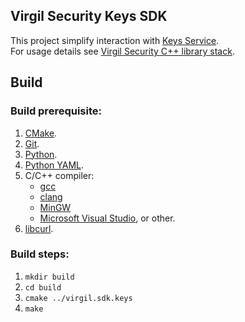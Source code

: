 ## Virgil Security Keys SDK
This project simplify interaction with [Keys Service](https://virgilsecurity.com/documents/cpp/keys-service).<br>
For usage details see [Virgil Security C++ library stack](https://github.com/VirgilSecurity/virgil-cpp/tree/develop).

## Build

### Build prerequisite:

1. [CMake](http://www.cmake.org/).
1. [Git](http://git-scm.com/).
1. [Python](http://python.org/).
1. [Python YAML](http://pyyaml.org/).
1. C/C++ compiler:
    * [gcc](https://gcc.gnu.org/)
    * [clang](http://clang.llvm.org/)
    * [MinGW](http://www.mingw.org/)
    * [Microsoft Visual Studio](http://www.visualstudio.com/), or other.
1. [libcurl](http://curl.haxx.se/libcurl/).

### Build steps:

1. `mkdir build`
1. `cd build`
1. `cmake ../virgil.sdk.keys`
1. `make`
